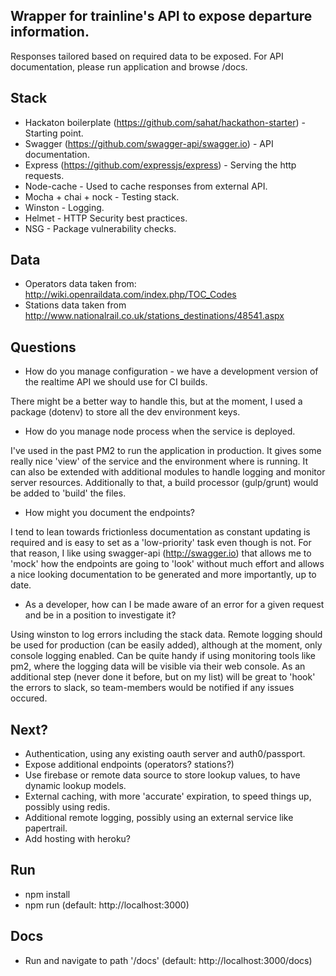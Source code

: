 ## Wrapper for trainline's API to expose departure information.
Responses tailored based on required data to be exposed.
For API documentation, please run application and browse /docs.

## Stack
* Hackaton boilerplate (https://github.com/sahat/hackathon-starter) - Starting point.
* Swagger (https://github.com/swagger-api/swagger.io) - API documentation.
* Express (https://github.com/expressjs/express) - Serving the http requests.
* Node-cache - Used to cache responses from external API.
* Mocha + chai + nock - Testing stack.
* Winston - Logging.
* Helmet - HTTP Security best practices.
* NSG - Package vulnerability checks.

## Data
* Operators data taken from: http://wiki.openraildata.com/index.php/TOC_Codes
* Stations data taken from http://www.nationalrail.co.uk/stations_destinations/48541.aspx

## Questions

* How do you manage configuration - we have a development version of the realtime API we should use for CI builds.

There might be a better way to handle this, but at the moment, I used a package (dotenv) to store all the dev environment keys.

* How do you manage node process when the service is deployed.

I've used in the past PM2 to run the application in production. It gives some really nice 'view' of the service and the environment
where is running. It can also be extended with additional modules to handle logging and monitor server resources. Additionally to that,
a build processor (gulp/grunt) would be added to 'build' the files.

* How might you document the endpoints?

I tend to lean towards frictionless documentation as constant updating is required and is easy to set as a 'low-priority' task even though is not.
For that reason, I like using swagger-api (http://swagger.io) that allows me to 'mock' how the endpoints are going to 'look' without much effort and allows a nice looking documentation to be generated and more importantly, up to date.

* As a developer, how can I be made aware of an error for a given request and be in a position to investigate it?

Using winston to log errors including the stack data. Remote logging should be used for production (can be easily added), although at the moment, only console logging enabled.
Can be quite handy if using monitoring tools like pm2, where the logging data will be visible via their web console. As an additional step (never done it before, but on my list)
will be great to 'hook' the errors to slack, so team-members would be notified if any issues occured.

## Next?
* Authentication, using any existing oauth server and auth0/passport.
* Expose additional endpoints (operators? stations?)
* Use firebase or remote data source to store lookup values, to have dynamic lookup models.
* External caching, with more 'accurate' expiration, to speed things up, possibly using redis.
* Additional remote logging, possibly using an external service like papertrail.
* Add hosting with heroku?

## Run
* npm install
* npm run (default: http://localhost:3000)

## Docs
* Run and navigate to path '/docs' (default: http://localhost:3000/docs)